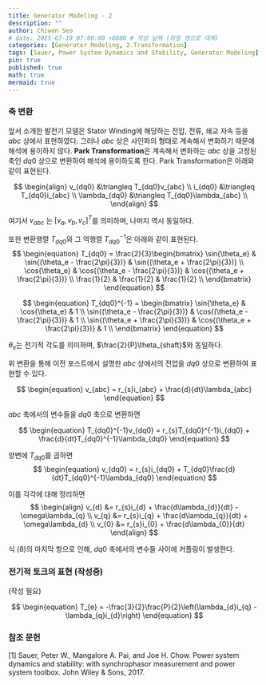 ```yaml
---
title: Generator Modeling - 2
description: ""
author: Chiwon_Seo
# date: 2025-07-19 07:00:00 +0800 # 작성 날짜 (파일 명으로 대체)
categories: [Generator Modeling, 2.Transformation]
tags: [Sauer, Power System Dynamics and Stability, Generator Modeling]
pin: true
published: true
math: true
mermaid: true
---
```


### 축 변환
앞서 소개한 발전기 모델은 Stator Winding에 해당하는 전압, 전류, 쇄교 자속 등을 $abc$ 상에서 표현하였다. 그러나 $abc$ 상은 사인파의 형태로 계속해서 변화하기 때문에 해석에 용이하지 않다. **Park Transformation**은 계속해서 변화하는 $abc$ 상을 고정된 축인 $dq0$ 상으로 변환하여 해석에 용이하도록 한다. Park Transformation은 아래와 같이 표현된다.

$$
\begin{align}
v_{dq0} &\triangleq T_{dq0}v_{abc} \\
i_{dq0} &\triangleq T_{dq0}i_{abc} \\
\lambda_{dq0} &\triangleq T_{dq0}\lambda_{abc} \\
\end{align}
$$

여기서 $v_{abc}$ 는 $[v_a, v_b, v_c]^T$를 의미하며, 나머지 역시 동일하다.

또한 변환행렬 $T_{dq0}$와 그 역행렬 $T_{dq0}^{-1}$은 아래와 같이 표현된다.
$$
\begin{equation}
T_{dq0} = \frac{2}{3}\begin{bmatrix}
\sin{\theta_e} & \sin{(\theta_e - \frac{2\pi}{3})} & \sin{(\theta_e + \frac{2\pi}{3})} \\
\cos{\theta_e} & \cos{(\theta_e - \frac{2\pi}{3})} & \cos{(\theta_e + \frac{2\pi}{3})} \\
\frac{1}{2} & \frac{1}{2} & \frac{1}{2} \\
\end{bmatrix}
\end{equation}
$$

$$
\begin{equation}
T_{dq0}^{-1} = \begin{bmatrix}
\sin{\theta_e} & \cos{\theta_e} & 1 \\
\sin{(\theta_e - \frac{2\pi}{3})} & \cos{(\theta_e - \frac{2\pi}{3})} & 1 \\
\sin{(\theta_e + \frac{2\pi}{3})} & \cos{(\theta_e + \frac{2\pi}{3})} & 1 \\
\end{bmatrix}
\end{equation}
$$

$\theta_e$는 전기적 각도를 의미하며, $\frac{2}{P}\theta_{shaft}$와 동일하다.

위 변환을 통해 이전 포스트에서 설명한 $abc$ 상에서의 전압을 $dq0$ 상으로 변환하여 표현할 수 있다.

$$
\begin{equation}
v_{abc} = r_{s}i_{abc} + \frac{d}{dt}\lambda_{abc}
\end{equation}
$$

$abc$ 축에서의 변수들을 $dq0$ 축으로 변환하면

$$
\begin{equation}
T_{dq0}^{-1}v_{dq0} = r_{s}T_{dq0}^{-1}i_{dq0} + \frac{d}{dt}T_{dq0}^{-1}\lambda_{dq0}
\end{equation}
$$

양변에 $T_{dq0}$를 곱하면
$$
\begin{equation}
v_{dq0} = r_{s}i_{dq0} + T_{dq0}\frac{d}{dt}T_{dq0}^{-1}\lambda_{dq0}
\end{equation}
$$

이를 각각에 대해 정리하면
$$
\begin{align}
v_{d} &= r_{s}i_{d} + \frac{d\lambda_{d}}{dt} - \omega\lambda_{q} \\
v_{q} &= r_{s}i_{q} + \frac{d\lambda_{q}}{dt} + \omega\lambda_{d} \\
v_{0} &= r_{s}i_{0} + \frac{d\lambda_{0}}{dt}
\end{align}
$$

식 (8)의 마지막 항으로 인해, $dq0$ 축에서의 변수들 사이에 커플링이 발생한다.

### 전기적 토크의 표현 (작성중)

(작성 필요)

$$
\begin{equation}
T_{e} = -\frac{3}{2}\frac{P}{2}\left(\lambda_{d}i_{q} - \lambda_{q}i_{d}\right)
\end{equation}
$$



### 참조 문헌
[1] Sauer, Peter W., Mangalore A. Pai, and Joe H. Chow. Power system dynamics and stability: with synchrophasor measurement and power system toolbox. John Wiley & Sons, 2017.